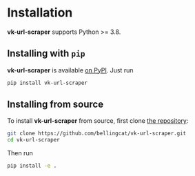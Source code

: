 Installation
============

**vk-url-scraper** supports Python >= 3.8.

## Installing with `pip`

**vk-url-scraper** is available [on PyPI](https://pypi.org/project/vk-url-scraper/). Just run

```bash
pip install vk-url-scraper
```

## Installing from source

To install **vk-url-scraper** from source, first clone [the repository](https://github.com/bellingcat/vk-url-scraper):

```bash
git clone https://github.com/bellingcat/vk-url-scraper.git
cd vk-url-scraper
```

Then run

```bash
pip install -e .
```
